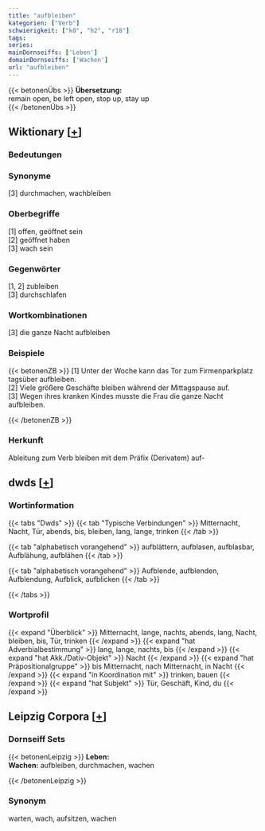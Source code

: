 ```yaml
---
title: "aufbleiben"
kategorien: ["Verb"]
schwierigkeit: ["k0", "h2", "r18"]
tags:
series:
mainDornseiffs: ['Leben']
domainDornseiffs: ['Wachen']
url: "aufbleiben"
---
```


{{< betonenÜbs >}}
**Übersetzung:**  
remain open, be left open, stop up, stay  up  
{{< /betonenÜbs >}}

## Wiktionary [[+](https://de.wiktionary.org/wiki/aufbleiben)]

### Bedeutungen

### Synonyme
[3] durchmachen, wachbleiben  

### Oberbegriffe
[1] offen, geöffnet sein  
[2] geöffnet haben  
[3] wach sein  

### Gegenwörter
[1, 2] zubleiben  
[3] durchschlafen  

### Wortkombinationen
[3] die ganze Nacht aufbleiben  

### Beispiele
{{< betonenZB >}}
[1] Unter der Woche kann das Tor zum Firmenparkplatz tagsüber aufbleiben.  
[2] Viele größere Geschäfte bleiben während der Mittagspause auf.  
[3] Wegen ihres kranken Kindes musste die Frau die ganze Nacht aufbleiben.  

{{< /betonenZB >}}
### Herkunft
Ableitung zum Verb bleiben mit dem Präfix (Derivatem) auf-  



## dwds [[+](https://www.dwds.de/wb/aufbleiben)]

### Wortinformation
{{< tabs "Dwds" >}}
{{< tab "Typische Verbindungen" >}}
Mitternacht, Nacht, Tür, abends, bis, bleiben, lang, lange, trinken
{{< /tab >}}

{{< tab "alphabetisch vorangehend" >}}
aufblättern, aufblasen, aufblasbar, Aufblähung, aufblähen
{{< /tab >}}

{{< tab "alphabetisch vorangehend" >}}
Aufblende, aufblenden, Aufblendung, Aufblick, aufblicken
{{< /tab >}}

{{< /tabs >}}

### Wortprofil
{{< expand "Überblick" >}} Mitternacht, lange, nachts, abends, lang, Nacht, bleiben, bis, Tür, trinken {{< /expand >}}
{{< expand "hat Adverbialbestimmung" >}} lang, lange, nachts, bis {{< /expand >}}
{{< expand "hat Akk./Dativ-Objekt" >}} Nacht {{< /expand >}}
{{< expand "hat Präpositionalgruppe" >}} bis Mitternacht, nach Mitternacht, in Nacht {{< /expand >}}
{{< expand "in Koordination mit" >}} trinken, bauen {{< /expand >}}
{{< expand "hat Subjekt" >}} Tür, Geschäft, Kind, du {{< /expand >}}

## Leipzig Corpora [[+](https://corpora.uni-leipzig.de/en/res?word=aufbleiben&corpusId=deu_newscrawl-public_2018)]

### Dornseiff Sets
{{< betonenLeipzig >}}
**Leben:**  
**Wachen:** aufbleiben, durchmachen, wachen  

{{< /betonenLeipzig >}}

### Synonym
warten, wach, aufsitzen, wachen

